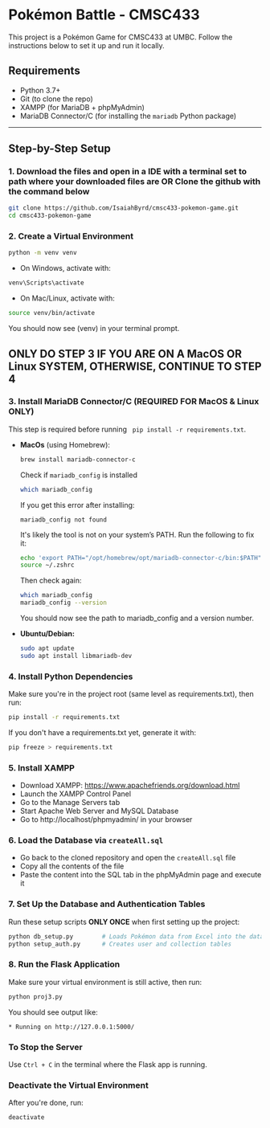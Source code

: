 # Pokémon Battle - CMSC433

This project is a Pokémon Game for CMSC433 at UMBC. Follow the instructions below to set it up and run it locally.

## Requirements

- Python 3.7+
- Git (to clone the repo)
- XAMPP (for MariaDB + phpMyAdmin)
- MariaDB Connector/C (for installing the `mariadb` Python package)

---

## Step-by-Step Setup

### 1. Download the files and open in a IDE with a terminal set to path where your downloaded files are OR Clone the github with the command below

```bash
git clone https://github.com/IsaiahByrd/cmsc433-pokemon-game.git
cd cmsc433-pokemon-game
```

### 2. Create a Virtual Environment
```bash
python -m venv venv
```

- On Windows, activate with:
```bash
venv\Scripts\activate
```
- On Mac/Linux, activate with:
```bash
source venv/bin/activate
```

You should now see (venv) in your terminal prompt.

## **ONLY DO STEP 3 IF YOU ARE ON A MacOS OR Linux SYSTEM, OTHERWISE, CONTINUE TO STEP 4**
### 3. Install MariaDB Connector/C **(REQUIRED FOR MacOS & Linux ONLY)**
This step is required before running ``` pip install -r requirements.txt```.
- **MacOs** (using Homebrew):
  ```bash
  brew install mariadb-connector-c
  ```
  Check if ```mariadb_config``` is installed
  ```bash
  which mariadb_config
  ```
  If you get this error after installing:

  ```mariadb_config not found```

  It's likely the tool is not on your system’s PATH. Run the following to fix it:
  ```bash
  echo 'export PATH="/opt/homebrew/opt/mariadb-connector-c/bin:$PATH"' >> ~/.zshrc
  source ~/.zshrc
  ```

  Then check again:
  ```bash
  which mariadb_config
  mariadb_config --version
  ```

  You should now see the path to mariadb_config and a version number.

- **Ubuntu/Debian:**
  ```bash
  sudo apt update
  sudo apt install libmariadb-dev
  ```

### 4. Install Python Dependencies
Make sure you're in the project root (same level as requirements.txt), then run:
```bash
pip install -r requirements.txt
```

If you don't have a requirements.txt yet, generate it with:
```bash
pip freeze > requirements.txt
```

### 5. Install XAMPP
* Download XAMPP: https://www.apachefriends.org/download.html
* Launch the XAMPP Control Panel
* Go to the Manage Servers tab
* Start Apache Web Server and MySQL Database
* Go to http://localhost/phpmyadmin/ in your browser

### 6. Load the Database via `createAll.sql`
* Go back to the cloned repository and open the `createAll.sql` file
* Copy all the contents of the file
* Paste the content into the SQL tab in the phpMyAdmin page and execute it

### 7. Set Up the Database and Authentication Tables
Run these setup scripts **ONLY ONCE** when first setting up the project:

```bash
python db_setup.py        # Loads Pokémon data from Excel into the database
python setup_auth.py      # Creates user and collection tables
```

### 8. Run the Flask Application
Make sure your virtual environment is still active, then run:

```bash
python proj3.py
```

You should see output like:
```
* Running on http://127.0.0.1:5000/
```

### To Stop the Server
Use `Ctrl + C` in the terminal where the Flask app is running.

### Deactivate the Virtual Environment
After you're done, run:
```bash
deactivate
```







